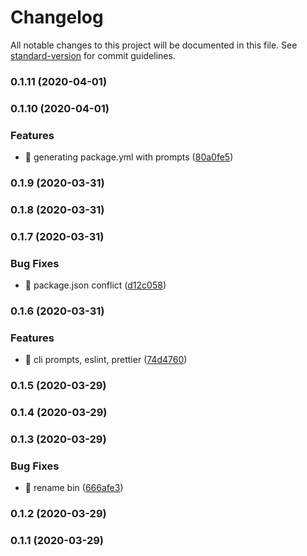 # Changelog

All notable changes to this project will be documented in this file. See [standard-version](https://github.com/conventional-changelog/standard-version) for commit guidelines.

### 0.1.11 (2020-04-01)

### 0.1.10 (2020-04-01)


### Features

* 🎸 generating package.yml with prompts ([80a0fe5](https://github.com/rapidlang/cli/commit/80a0fe54cc7e5489580f1c54f43ee9617c4f85f0))

### 0.1.9 (2020-03-31)

### 0.1.8 (2020-03-31)

### 0.1.7 (2020-03-31)


### Bug Fixes

* 🐛 package.json conflict ([d12c058](https://github.com/rapidlang/cli/commit/d12c058f787027f8650fcb23d293ddd449f99ce8))

### 0.1.6 (2020-03-31)


### Features

* 🎸 cli prompts, eslint, prettier ([74d4760](https://github.com/rapidlang/cli/commit/74d4760508b5207197c23d8671398f9a0d18e62d))

### 0.1.5 (2020-03-29)

### 0.1.4 (2020-03-29)

### 0.1.3 (2020-03-29)


### Bug Fixes

* 🐛 rename bin ([666afe3](https://github.com/rapidlang/cli/commit/666afe388ad57f4cf82a3873af1653f328b0793a))

### 0.1.2 (2020-03-29)

### 0.1.1 (2020-03-29)

